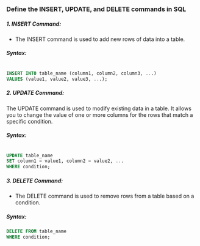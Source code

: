 ### Define the INSERT, UPDATE, and DELETE commands in SQL

##### 1. INSERT Command:
- The INSERT command is used to add new rows of data into a table.

##### Syntax:

```sql

INSERT INTO table_name (column1, column2, column3, ...)
VALUES (value1, value2, value3, ...);
```

##### 2. UPDATE Command:
The UPDATE command is used to modify existing data in a table. It allows you to change the value of one or more columns for the rows that match a specific condition.

##### Syntax:

```sql

UPDATE table_name
SET column1 = value1, column2 = value2, ...
WHERE condition;
```

##### 3. DELETE Command:
- The DELETE command is used to remove rows from a table based on a condition.

##### Syntax:

```sql
DELETE FROM table_name
WHERE condition;
```